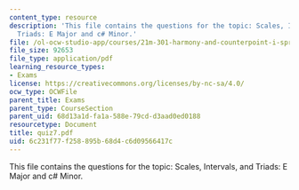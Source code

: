 ```yaml
---
content_type: resource
description: 'This file contains the questions for the topic: Scales, Intervals, and
  Triads: E Major and c# Minor.'
file: /ol-ocw-studio-app/courses/21m-301-harmony-and-counterpoint-i-spring-2005/6c231f77f258895b68d4c6d09566417c_quiz7.pdf
file_size: 92653
file_type: application/pdf
learning_resource_types:
- Exams
license: https://creativecommons.org/licenses/by-nc-sa/4.0/
ocw_type: OCWFile
parent_title: Exams
parent_type: CourseSection
parent_uid: 68d13a1d-fa1a-588e-79cd-d3aad0ed0188
resourcetype: Document
title: quiz7.pdf
uid: 6c231f77-f258-895b-68d4-c6d09566417c
---
```

This file contains the questions for the topic: Scales, Intervals, and Triads: E Major and c# Minor.
